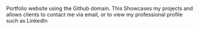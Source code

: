Portfolio website using the Github domain. This Showcases my projects and allows clients to contact me via email, or to view my professional profile such as LinkedIn
